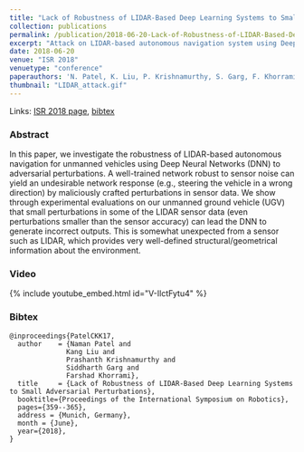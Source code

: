 ```yaml
---
title: "Lack of Robustness of LIDAR-Based Deep Learning Systems to Small Adversarial Perturbations"
collection: publications
permalink: /publication/2018-06-20-Lack-of-Robustness-of-LIDAR-Based-Deep-Learning-Systems-to-Small-Adversarial-Perturbations
excerpt: "Attack on LIDAR-based autonomous navigation system using Deep Neural Networks (DNN) for navigation."
date: 2018-06-20
venue: "ISR 2018"
venuetype: "conference"
paperauthors: 'N. Patel, K. Liu, P. Krishnamurthy, S. Garg, F. Khorrami'
thumbnail: "LIDAR_attack.gif"
---
```


Links: [ISR 2018 page](https://ieeexplore.ieee.org/abstract/document/8470620), [bibtex](#bibtex)

### Abstract

In this paper, we investigate the robustness of LIDAR-based autonomous navigation for unmanned vehicles using Deep Neural Networks (DNN) to adversarial perturbations. A well-trained network robust to sensor noise can yield an undesirable network response (e.g., steering the vehicle in a wrong direction) by maliciously crafted perturbations in sensor data. We show through experimental evaluations on our unmanned ground vehicle (UGV) that small perturbations in some of the LIDAR sensor data (even perturbations smaller than the sensor accuracy) can lead the DNN to generate incorrect outputs. This is somewhat unexpected from a sensor such as LIDAR, which provides very well-defined structural/geometrical information about the environment.

### Video

{% include youtube_embed.html id="V-IlctFytu4" %}

### Bibtex

    @inproceedings{PatelCKK17,
      author    = {Naman Patel and
                  Kang Liu and
                  Prashanth Krishnamurthy and
                  Siddharth Garg and
                  Farshad Khorrami},
      title     = {Lack of Robustness of LIDAR-Based Deep Learning Systems to Small Adversarial Perturbations},
      booktitle={Proceedings of the International Symposium on Robotics},
      pages={359--365},
      address = {Munich, Germany},
      month = {June},
      year={2018},
    }